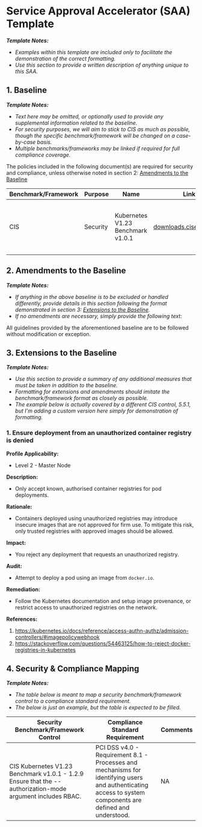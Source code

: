 # Service Approval Accelerator (SAA) Template

_**Template Notes:**_

- _Examples within this template are included only to facilitate the demonstration of the correct formatting._
- _Use this section to provide a written description of anything unique to this SAA._

## 1. Baseline

_**Template Notes:**_

- _Text here may be omitted, or optionally used to provide any supplemental information related to the baseline._
- _For security purposes, we will aim to stick to CIS as much as possible, though the specific benchmark/framework will be changed on a case-by-case basis._
- _Multiple benchmarks/frameworks may be linked if required for full compliance coverage._

The policies included in the following document(s) are required for security and compliance,
unless otherwise noted in section 2: [Amendments to the Baseline](#2-amendments-to-the-baseline)

| Benchmark/Framework | Purpose | Name | Link | Comments |
|---|---|---|---|---|
| CIS      | Security | Kubernetes V1.23 Benchmark v1.0.1 | [downloads.cisecurity.org](https://downloads.cisecurity.org/#/) | Profiles: Level 2 - Master Node and Level 1 - Worker Node  |

## 2. Amendments to the Baseline

_**Template Notes:**_

- _If anything in the above baseline is to be excluded or handled differently, provide details in this section_
_following the format demonstrated in section 3: [Extensions to the Baseline](#3-extensions-to-the-baseline)._
- _If no amendments are necessary, simply provide the following text:_

All guidelines provided by the aforementioned baseline are to be followed without modification or exception.

## 3. Extensions to the Baseline

_**Template Notes:**_

- _Use this section to provide a summary of any additional measures that must be taken in addition to the baseline._
- _Formatting for extensions and amendments should imitate the benchmark/framework format as closely as possible._
- _The example below is actually covered by a different CIS control, 5.5.1,_
_but I'm adding a custom version here simply for demonstration of formatting._

### 1. Ensure deployment from an unauthorized container registry is denied

**Profile Applicability:**
- Level 2 - Master Node

**Description:**

- Only accept known, authorised container registries for pod deployments.

**Rationale:**

- Containers deployed using unauthorized registries may introduce insecure images that are not approved for firm use.
To mitigate this risk, only trusted registries with approved images should be allowed.

**Impact:**

- You reject any deployment that requests an unauthorized registry.

**Audit:**

- Attempt to deploy a pod using an image from `docker.io`.

**Remediation:**

- Follow the Kubernetes documentation and setup image provenance, or restrict access to unauthorized registries on the network.

**References:**
  1. https://kubernetes.io/docs/reference/access-authn-authz/admission-controllers/#imagepolicywebhook
  1. https://stackoverflow.com/questions/54463125/how-to-reject-docker-registries-in-kubernetes

## 4. Security & Compliance Mapping

_**Template Notes:**_

- _The table below is meant to map a security benchmark/framework control to a compliance standard requirement._
- _The below is just an example, but the table is expected to be filled._

| Security Benchmark/Framework Control | Compliance Standard Requirement | Comments |
|---|---|---|
| CIS Kubernetes V1.23 Benchmark v1.0.1 - 1.2.9 Ensure that the --authorization-mode argument includes RBAC. | PCI DSS v4.0 - Requirement 8.1 - Processes and mechanisms for identifying users and authenticating access to system components are defined and understood. | NA |
